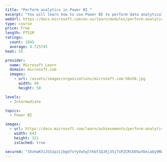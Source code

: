 ```yaml
---
title: "Perform analytics in Power BI "
excerpt: "You will learn how to use Power BI to perform data analytical functions, how to identify outliers in your data, how to group data together, and how to bin data for analysis. You will also learn how to perform time series analysis. Finally, you will work with advanced analytic features of Power BI, such as Quick Insights, AI Insights, and the Analyze feature."
webUrl: https://docs.microsoft.com/en-us/learn/modules/perform-analytics-power-bi/
type: course
price: Free
length: PT51M
ratings:
  count: 1845
  average: 4.725745
heat: 55

provider:
  name: Microsoft Learn
  domain: microsoft.com
  images:
    - url: /assets/images/organizations/microsoft.com-50x50.jpg
      width: 50
      height: 50

levels:
  - Intermediate

topics:
  - Power BI

images:
  - url: https://docs.microsoft.com/learn/achievements/perform-analytics-power-bi-social.png
    width: 643
    height: 321
    isCached: true

secured: "3XvhwKViJS5zpz1jbgUfsYyVw5qlYkbT1QJKj35jTsPZCRC6OSwYDniaby9RWdvFHmS3OFpGbfsAFpndrmPY1JDBKrQETj+GXwqWzlGNn22cCCMHLAwMM/HhUZGouQoI9O67v1W3jR3UFJG1k8OSsdLEqY7ikL9cZlEyb1nNy70lhwo3aa9QupAFKt/eAiXR/y2/clvvVJmt+KygGmJ1MUDB3Nk78UpIHkrscydmMYWIq5OjRXGWLZZXLyktQjDAzFSFPUnWxARdnpe/jn77dSZVnVeelNW5ak8DJAENwx0KRUI7qXt/bDBqvyQ6EGo0b6hLh87sbOYhmnIOIzyIhAXcARYz78BNlNImMcyhyDAeON/ea+iXqzarK/pfDNKS0cLV5Jc2b0nj0MqZIZc0u/I4lH/jK4LUjkNb2n4SxKQ=;IxLXU9n9aMkI7eGp3yZ1Bg=="
---
```


